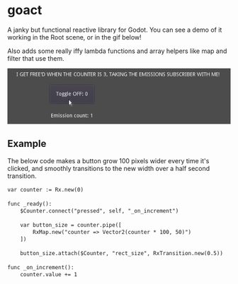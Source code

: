 # goact
A janky but functional reactive library for Godot. You can see a demo of it working in the Root scene, or in the gif below!

Also adds some really iffy lambda functions and array helpers like map and filter that use them.

![demo](https://github.com/kowsen/goact/blob/main/demo.gif?raw=true)

## Example

The below code makes a button grow 100 pixels wider every time it's clicked, and smoothly transitions to the new width over a half second transition.

```
var counter := Rx.new(0)

func _ready():
    $Counter.connect("pressed", self, "_on_increment")

    var button_size = counter.pipe([
        RxMap.new("counter => Vector2(counter * 100, 50)")
    ])

    button_size.attach($Counter, "rect_size", RxTransition.new(0.5))

func _on_increment():
    counter.value += 1
```